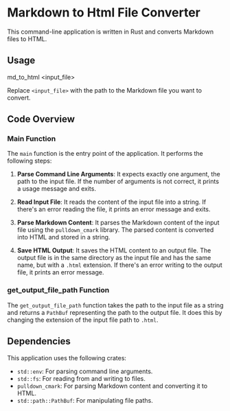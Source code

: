 # Markdown to Html File Converter

This command-line application is written in Rust and converts Markdown files to HTML.

## Usage

md_to_html <input_file>

Replace `<input_file>` with the path to the Markdown file you want to convert.

## Code Overview

### Main Function

The `main` function is the entry point of the application. It performs the following steps:

1. **Parse Command Line Arguments**: It expects exactly one argument, the path to the input file. If the number of arguments is not correct, it prints a usage message and exits.
    
2. **Read Input File**: It reads the content of the input file into a string. If there's an error reading the file, it prints an error message and exits.
    
3. **Parse Markdown Content**: It parses the Markdown content of the input file using the `pulldown_cmark` library. The parsed content is converted into HTML and stored in a string.
    
4. **Save HTML Output**: It saves the HTML content to an output file. The output file is in the same directory as the input file and has the same name, but with a `.html` extension. If there's an error writing to the output file, it prints an error message.
    

### get_output_file_path Function

The `get_output_file_path` function takes the path to the input file as a string and returns a `PathBuf` representing the path to the output file. It does this by changing the extension of the input file path to `.html`.

## Dependencies

This application uses the following crates:

- `std::env`: For parsing command line arguments.
- `std::fs`: For reading from and writing to files.
- `pulldown_cmark`: For parsing Markdown content and converting it to HTML.
- `std::path::PathBuf`: For manipulating file paths.